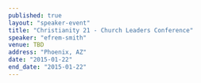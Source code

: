 ```yaml
---
published: true
layout: "speaker-event"
title: "Christianity 21 - Church Leaders Conference"
speaker: "efrem-smith"
venue: TBD
address: "Phoenix, AZ"
date: "2015-01-22"
end_date: "2015-01-22"
---
```


